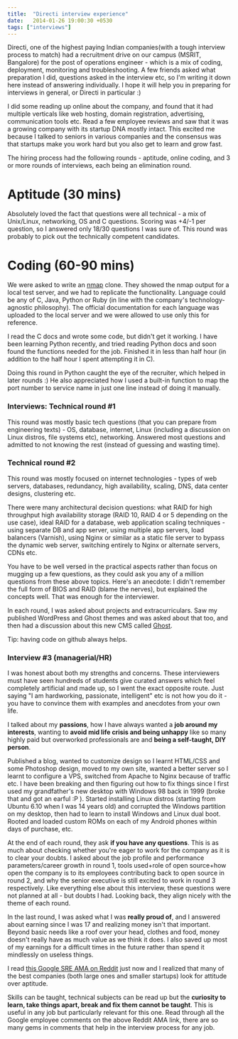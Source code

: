 ```yaml
---
title:  "Directi interview experience"
date:   2014-01-26 19:00:30 +0530
tags: ["interviews"]
---
```


Directi, one of the highest paying Indian companies(with a tough interview process to match) had a recruitment drive on our campus (MSRIT, Bangalore) for the post of operations engineer - which is a mix of coding, deployment, monitoring and troubleshooting. A few friends asked what preparation I did, questions asked in the interview etc, so I'm writing it down here instead of answering individually. I hope it will help you in preparing for interviews in general, or Directi in particular :)

I did some reading up online about the company, and found that it had multiple verticals like web hosting, domain registration, advertising, communication tools etc. Read a few employee reviews and saw that it was a growing company with its startup DNA mostly intact. This excited me because I talked to seniors in various companies and the consensus was that startups make you work hard but you also get to learn and grow fast. 

The hiring process had the following rounds - aptitude, online coding, and 3 or more rounds of interviews, each being an elimination round.

# Aptitude (30 mins)
Absolutely loved the fact that questions were all technical - a mix of Unix/Linux, networking, OS and C questions. Scoring was +4/-1 per question, so I answered only 18/30 questions I was sure of. This round was probably to pick out the technically competent candidates.

# Coding (60-90 mins)
We were asked to write an [nmap](http://en.wikipedia.org/wiki/Nmap) clone. They showed the nmap output for a local test server, and we had to replicate the functionality. Language could be any of C, Java, Python or Ruby (in line with the company's technology-agnostic philosophy). The official documentation for each language was uploaded to the local server and we were allowed to use only this for reference.

I read the C docs and wrote some code, but didn't get it working. I have been learning Python recently, and tried reading Python docs and soon found the functions needed for the job. Finished it in less than half hour (in addition to the half hour I spent attempting it in C).

Doing this round in Python caught the eye of the recruiter, which helped in later rounds :) He also appreciated how I used a built-in function to map the port number to service name in just one line instead of doing it manually.

### Interviews: Technical round #1
This round was mostly basic tech questions (that you can prepare from engineering texts) - OS, database, internet, Linux (including a discussion on Linux distros, file systems etc), networking. Answered most questions and admitted to not knowing the rest (instead of guessing and wasting time).

### Technical round #2
This round was mostly focused on internet technologies - types of web servers, databases, redundancy, high availability, scaling, DNS, data center designs, clustering etc.

There were many architectural decision questions: what RAID for high throughput high availability storage (RAID 10, RAID 4 or 5 depending on the use case), ideal RAID for a database, web application scaling techniques - using separate DB and app server, using multiple app servers, load balancers (Varnish), using Nginx or similar as a static file server to bypass the dynamic web server, switching entirely to Nginx or alternate servers, CDNs etc.

You have to be well versed in the practical aspects rather than focus on mugging up a few questions, as they could ask you any of a million questions from these above topics. Here's an anecdote: I didn't remember the full form of BIOS and RAID (blame the nerves), but explained the concepts well. That was enough for the interviewer.

In each round, I was asked about projects and extracurriculars. Saw my published WordPress and Ghost themes and was asked about that too, and then had a discussion about this new CMS called [Ghost](https://ghost.org/).

Tip: having code on github always helps.

### Interview #3 (managerial/HR)
I was honest about both my strengths and concerns. These interviewers must have seen hundreds of students give curated answers which feel completely artificial and made up, so I went the exact opposite route. Just saying "I am hardworking, passionate, intelligent" etc is not how you do it - you have to convince them with examples and anecdotes from your own life.

I talked about my <strong>passions</strong>, how I have always wanted a <strong>job around my interests</strong>, wanting to <strong>avoid mid life crisis and being unhappy</strong> like so many highly paid but overworked professionals are and <strong>being a self-taught, DIY person</strong>.

Published a blog, wanted to customize design so I learnt HTML/CSS and some Photoshop design, moved to my own site, wanted a better server so I learnt to configure a VPS, switched from Apache to Nginx because of traffic etc. I have been breaking and then figuring out how to fix things since I first used my grandfather's new desktop with Windows 98 back in 1999 (broke that and got an earful :P ). Started installing Linux distros (starting from Ubuntu 6.10 when I was 14 years old) and corrupted the Windows partition on my desktop, then had to learn to install Windows and Linux dual boot. Rooted and loaded custom ROMs on each of my Android phones within days of purchase, etc.

At the end of each round, they ask <strong>if you have any questions</strong>. This is as much about checking whether you're eager to work for the company as it is to clear your doubts. I asked about the job profile and performance parameters/career growth in round 1, tools used+role of open source+how open the company is to its employees contributing back to open source in round 2, and why the senior executive is still excited to work in round 3 respectively. Like everything else about this interview, these questions were not planned at all - but doubts I had. Looking back, they align nicely with the theme of each round.

In the last round, I was asked what I was <strong>really proud of</strong>, and I answered about earning since I was 17 and realizing money isn't that important. Beyond basic needs like a roof over your head, clothes and food, money doesn't really have as much value as we think it does. I also saved up most of my earnings for a difficult times in the future rather than spend it mindlessly on useless things.

I read [this Google SRE AMA on Reddit](http://www.reddit.com/r/IAmA/comments/1w1y5m/we_are_the_google_site_reliability_engineering/) just now and I realized that many of the best companies (both large ones and smaller startups) look for attitude over aptitude.

Skills can be taught, technical subjects can be read up but the <strong>curiosity to learn, take things apart, break and fix them cannot be taught</strong>. This is useful in any job but particularly relevant for this one. Read through all the Google employee comments on the above Reddit AMA link, there are so many gems in comments that help in the interview process for any job.
